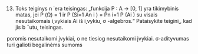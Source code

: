 13. Toks teiginys n ˙era teisingas: „funkcija P : A → [0, 1] yra tikimybinis matas, jei P (Ω) = 1
ir P (Si=1 An
i ) = Pn
i=1 P (Ai ) su visais nesutaikomais i˛vykiais Ai iš i˛vykiu˛ σ -algebros.“
Pataisykite teigini˛, kad jis b ¯utu˛ teisingas.

poromis nesutaikomi įvykiai, o ne tiesiog nesutaikomi įvykiai.
σ-adityvumas turi galioti begalinėms sumoms 